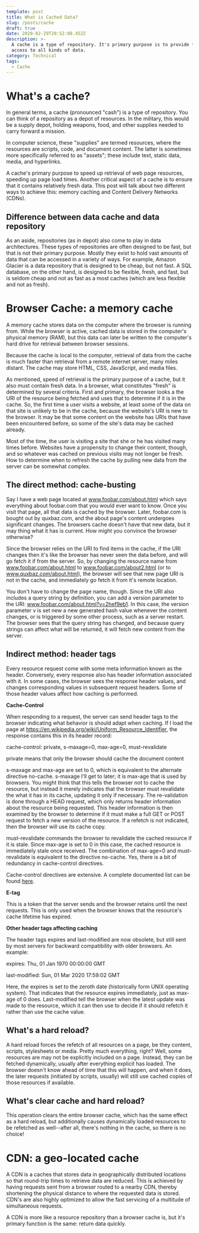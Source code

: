 ```yaml
---
template: post
title: What is Cached Data?
slug: /posts/cache
draft: true
date: 2020-02-29T20:52:08.452Z
description: >-
  A cache is a type of repository. It's primary purpose is to provide faster
  access to all kinds of data.
category: Technical
tags:
  - Cache
---
```

# What's a cache?

In general terms, a cache (pronounced "cash") is a type of repository.  You can think of a repository as a depot of resources. In the military, this would be a supply depot, holding weapons, food, and other supplies needed to carry forward a mission.  

In computer science, these "supplies" are termed resources, where the resources are scripts, code, and document content. The latter is sometimes more specifically referred to as "assets";  these include text, static data, media, and hyperlinks. 

A cache's primary purpose to speed up retrieval of web page resources, speeding up page load times. Another critical aspect of a cache is to ensure that it contains relatively fresh data. This post will talk about two different ways to achieve this: memory caching and Content Delivery Networks (CDNs).



## Difference between data cache and data repository

As an aside, repositories (as in depot) also come to play in data architectures. These types of repositories are often designed to be fast, but that is not their primary purpose. Mostly they exist to hold vast amounts of data that can be accessed in a variety of ways.  For example, Amazon Glacier is a data repository that is designed to be cheap, but not fast. A SQL database, on the other hand, is designed to be flexible, fresh, and fast, but is seldom cheap and not as fast as a most caches (which are less flexible and not as fresh).



# Browser Cache: a memory cache

A memory cache stores data on the computer where the browser is running from. While the browser is active, cached data is stored in the computer's physical memory (RAM), but this data can later be written to the computer's hard drive for retrieval between browser sessions.

Because the cache is local to the computer, retrieval of data from the cache is much faster than retrieval from a remote internet server, many miles distant. The cache may store HTML, CSS, JavaScript, and media files.

As mentioned, speed of retrieval is the primary purpose of a cache, but it also must contain fresh data. In a browser, what constitutes "fresh" is determined by several criteria. First and primary, the browser looks a the URI of the resource being fetched and uses that to determine if it is in the cache.  So, the first time a user visits a website, at least some of the data on that site is unlikely to be in the cache, because the website's URI is new to the browser.  It may be that some content on the website has URIs that have been encountered before, so some of the site's data may be cached already.

Most of the time, the user is visiting a site that she or he has visited many times before. Websites have a propensity to change their content, though, and so whatever was cached on previous visits may not longer be fresh. How to determine when to refresh the cache by pulling new data from the server can be somewhat complex. 

## The direct method: cache-busting

Say I have a web page located at www.foobar.com/about.html which says everything about foobar.com that you would ever want to know.  Once you visit that page, all that data is cached by the browser.  Later, foobar.com is bought out by quxbaz.com, and the about page's content undergoes significant changes. The browsers cache doesn't have that new data, but it may thing what it has is current.  How might you convince the browser otherwise?

Since the browser relies on the URI to find items in the cache, if the URI changes then it's like the browser has never seen the data before, and will go fetch it if from the server. So, by changing the resource name from www.foobar.com/about.html to www.foobar.com/about2.html (or to www.quxbaz.com/about.html), the browser will see that new page URI is not in the cache, and immediately go fetch it from it's remote location.

You don't have to change the page name, though. Since the URI also includes a query string by definition, you can add a version parameter to the URI:  www.foobar.com/about.html?v=2hef9eb1.  In this case, the version parameter v is set new a new generated hash value whenever the content changes, or is triggered by some other process, such as a server restart. The browser sees that the query string has changed, and because query strings can affect what will be returned, it will fetch new content from the server.

## Indirect method:  header tags

Every resource request come with some meta information known as the header.  Conversely, every response also has header information associated with it. In some cases, the browser sees the response header values, and changes corresponding values in subsequent request headers. Some of those header values affect how caching is performed.

**Cache-Control**

When responding to a request, the server can send header tags to the browser indicating what behavior is should adapt when caching. If I load the page at https://en.wikipedia.org/wiki/Uniform_Resource_Identifier, the response contains this in its header record:

cache-control: private, s-maxage=0, max-age=0, must-revalidate

private means that only the browser should cache the document content

s-maxage and max-age are set to 0, which is equivalent to the alternate directive no-cache. s-maxage I'll get to later; it is max-age that is used by browsers.  You might think that this tells the browser not to cache the resource, but instead it merely indicates that the browser must revalidate the what it has in its cache, updating it only if necessary.  The re-validation is done through a HEAD request, which only returns header information about the resource being requested. This header information is then examined by the browser to determine if it must make a full GET or POST request to fetch a new version of the resource. If a refetch is not indicated, then the browser will use its cache copy.

must-revalidate commands the browser to revalidate the cached resource if it is stale. Since max-age is set to 0 in this case, the cached resource is immediately stale once received. The combination of max-age=0 and must-revalidate is equivalent to the directive no-cache.  Yes, there is a bit of redundancy in cache-control directives.

Cache-control directives are extensive.  A complete documented list can be found [here](https://developer.mozilla.org/en-US/docs/Web/HTTP/Headers/Cache-Control).

**E-tag**

This is a token that the server sends and the browser retains until the next requests. This is only used when the browser knows that the resource's cache lifetime has expired.

**Other header tags affecting caching**

The header tags expires and last-modified are now obsolete, but still sent by most servers for backward compatibility with older browsers.  An example:

expires: Thu, 01 Jan 1970 00:00:00 GMT

last-modified: Sun, 01 Mar 2020 17:59:02 GMT

Here, the expires is set to the zeroth date (historically form UNIX operating system). That indicates that the resource expires immediately, just as max-age of 0 does.  Last-modified tell the browser when the latest update was made to the resource, which it can then use to decide if it should refetch it rather than use the cache value.

## What's a hard reload?

A hard reload forces the refetch of all resources on a page, be they content, scripts, stylesheets or media. Pretty much everything, right? Well, some resources are may not be explicitly included on a page. Instead, they can be fetched dynamically, usually after everything explicit has loaded.  The browser doesn't know ahead of time that this will happen, and when it does, the later requests (initiated by scripts, usually) will still use cached copies of those resources if available.

## What's clear cache and hard reload?

This operation clears the entire browser cache, which has the same effect as a hard reload, but additionally causes dynamically loaded resources to be refetched as well--after all, there's nothing in the cache, so there is no choice!



# CDN: a geo-located cache

 A CDN is a caches that stores data in geographically distributed locations so that round-trip times to retrieve data are reduced. This is achieved by having requests sent from a browser routed to a nearby CDN, thereby shortening the physical distance to where the requested data is stored. CDN's are also highly optimized to allow the fast servicing of a multitude of simultaneous requests.

A CDN is more like a resource repository than a browser cache is, but it's primary function is the same: return data quickly.
